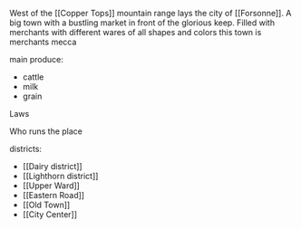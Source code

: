 West of the [[Copper Tops]] mountain range lays the city of [[Forsonne]]. A big town with a bustling market in front of the glorious keep. Filled with merchants with different wares of all shapes and colors this town is merchants mecca

main produce:
- cattle
- milk
- grain

Laws

Who runs the place


districts:
- [[Dairy district]]
- [[Lighthorn district]]
- [[Upper Ward]]
- [[Eastern Road]]
- [[Old Town]]
- [[City Center]]
